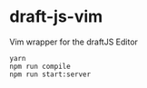 # draft-js-vim
Vim wrapper for the draftJS Editor

```
yarn
npm run compile
npm run start:server
```
